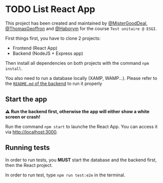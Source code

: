 # TODO List React App

This project has been created and maintained by [@MisterGoodDeal](https://github.com/MisterGoodDeal), [@ThomasGeoffron](https://github.com/ThomasGeoffron) and [@Haborym](https://github.com/Haborym) for the course `Test unitaire @ ESGI`.

First things first, you have to clone 2 projects:
- Frontend (React App)
- Backend (NodeJS + Express app)

Then install all dependencies on both projects with the command `npm install`.

You also need to run a database locally (XAMP, WAMP...). Please refer to the [`README.md` of the backend](https://github.com/MisterGoodDeal/todo-list-esgi-server) to run it properly

## Start the app

**⚠️ Run the backend first, otherwise the app will either show a white screen or crash!**

Run the command `npm start` to launche the React App. You can access it via [http://localhost:3000](http://localhost:3000).

## Running tests

In order to run tests, you **MUST** start the database and the backend first, then the React project.

In order to run test, type `npm run test:e2e` in the terminal.

